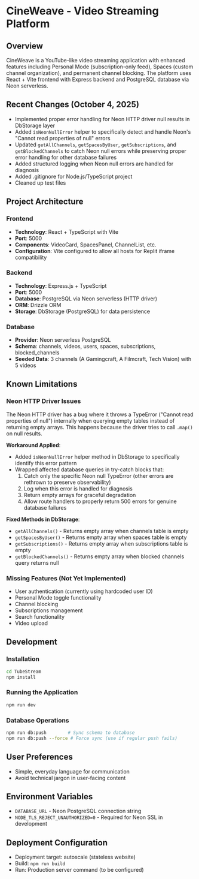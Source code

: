 # CineWeave - Video Streaming Platform

## Overview
CineWeave is a YouTube-like video streaming application with enhanced features including Personal Mode (subscription-only feed), Spaces (custom channel organization), and permanent channel blocking. The platform uses React + Vite frontend with Express backend and PostgreSQL database via Neon serverless.

## Recent Changes (October 4, 2025)
- Implemented proper error handling for Neon HTTP driver null results in DbStorage layer
- Added `isNeonNullError` helper to specifically detect and handle Neon's "Cannot read properties of null" errors
- Updated `getAllChannels`, `getSpacesByUser`, `getSubscriptions`, and `getBlockedChannels` to catch Neon null errors while preserving proper error handling for other database failures
- Added structured logging when Neon null errors are handled for diagnosis
- Added .gitignore for Node.js/TypeScript project
- Cleaned up test files

## Project Architecture

### Frontend
- **Technology**: React + TypeScript with Vite
- **Port**: 5000
- **Components**: VideoCard, SpacesPanel, ChannelList, etc.
- **Configuration**: Vite configured to allow all hosts for Replit iframe compatibility

### Backend
- **Technology**: Express.js + TypeScript
- **Port**: 5000
- **Database**: PostgreSQL via Neon serverless (HTTP driver)
- **ORM**: Drizzle ORM
- **Storage**: DbStorage (PostgreSQL) for data persistence

### Database
- **Provider**: Neon serverless PostgreSQL
- **Schema**: channels, videos, users, spaces, subscriptions, blocked_channels
- **Seeded Data**: 3 channels (A Gamingcraft, A Filmcraft, Tech Vision) with 5 videos

## Known Limitations

### Neon HTTP Driver Issues
The Neon HTTP driver has a bug where it throws a TypeError ("Cannot read properties of null") internally when querying empty tables instead of returning empty arrays. This happens because the driver tries to call `.map()` on null results.

**Workaround Applied**: 
- Added `isNeonNullError` helper method in DbStorage to specifically identify this error pattern
- Wrapped affected database queries in try-catch blocks that:
  1. Catch only the specific Neon null TypeError (other errors are rethrown to preserve observability)
  2. Log when this error is handled for diagnosis
  3. Return empty arrays for graceful degradation
  4. Allow route handlers to properly return 500 errors for genuine database failures

**Fixed Methods in DbStorage**:
- `getAllChannels()` - Returns empty array when channels table is empty
- `getSpacesByUser()` - Returns empty array when spaces table is empty
- `getSubscriptions()` - Returns empty array when subscriptions table is empty
- `getBlockedChannels()` - Returns empty array when blocked channels query returns null

### Missing Features (Not Yet Implemented)
- User authentication (currently using hardcoded user ID)
- Personal Mode toggle functionality
- Channel blocking
- Subscriptions management
- Search functionality
- Video upload

## Development

### Installation
```bash
cd TubeStream
npm install
```

### Running the Application
```bash
npm run dev
```

### Database Operations
```bash
npm run db:push        # Sync schema to database
npm run db:push --force # Force sync (use if regular push fails)
```

## User Preferences
- Simple, everyday language for communication
- Avoid technical jargon in user-facing content

## Environment Variables
- `DATABASE_URL` - Neon PostgreSQL connection string
- `NODE_TLS_REJECT_UNAUTHORIZED=0` - Required for Neon SSL in development

## Deployment Configuration
- Deployment target: autoscale (stateless website)
- Build: `npm run build`
- Run: Production server command (to be configured)

